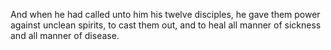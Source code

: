 And when he had called unto him his twelve disciples, he gave them power against unclean spirits, to cast them out, and to heal all manner of sickness and all manner of disease.
